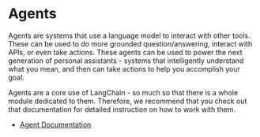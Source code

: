 # Agents

Agents are systems that use a language model to interact with other tools.
These can be used to do more grounded question/answering, interact with APIs, or even take actions.
These agents can be used to power the next generation of personal assistants - 
systems that intelligently understand what you mean, and then can take actions to help you accomplish your goal.

Agents are a core use of LangChain - so much so that there is a whole module dedicated to them.
Therefore, we recommend that you check out that documentation for detailed instruction on how to work
with them.

- [Agent Documentation](../modules/agents.rst)
